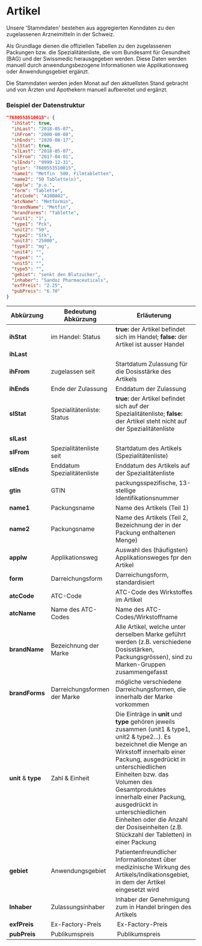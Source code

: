 # Artikel

Unsere 'Stammdaten' bestehen aus aggregierten Kenndaten zu den zugelassenen Arzneimitteln in der Schweiz.

Als Grundlage dienen die offiziellen Tabellen zu den zugelassenen Packungen bzw. die Spezialitätenliste, die vom Bundesamt für Gesundheit (BAG) und der Swissmedic herausgegeben werden. Diese Daten werden manuell durch anwendungsbezogene Informationen wie Applikationsweg oder Anwendungsgebiet ergänzt.

Die Stammdaten werden jeden Monat auf den aktuellsten Stand gebracht und von Ärzten und Apothekern manuell aufbereitet und ergänzt. 

### Beispiel der Datenstruktur

```JSON
"7680553510015": {
  "ihStat": true,
  "ihLast": "2018-05-07",
  "ihFrom": "2000-08-08",
  "ihEnds": "2020-08-17",
  "slStat": true,
  "slLast": "2018-05-07",
  "slFrom": "2017-04-01",
  "slEnds": "9999-12-31",
  "gtin": "7680553510015",
  "name1": "Metfin  500, Filmtabletten",
  "name2": "50 Tablette(n)",
  "applw": "p.o.",
  "form": "Tablette",
  "atcCode": "A10BA02",
  "atcName": "Metformin",
  "brandName": "Metfin",
  "brandForms": "Tablette",
  "unit1": "1",
  "type1": "Pck",
  "unit2": "50",
  "type2": "Stk",
  "unit3": "25000",
  "type3": "mg",
  "unit4": "",
  "type4": "",
  "unit5": "",
  "type5": "",
  "gebiet": "senkt den Blutzucker",
  "inhaber": "Sandoz Pharmaceuticals",
  "exfPreis": "2.25",
  "pubPreis": "6.70"
}
```
|**Abkürzung**| **Bedeutung Abkürzung**| **Erläuterung**|
|--------|---------------|--------------|
|**ihStat**|im Handel: Status|**true:** der Artikel befindet sich im Handel; **false:** der Artikel ist ausser Handel
|**ihLast** |       |         |
|**ihFrom** | zugelassen seit | Startdatum Zulassung für die Dosisstärke des Artikels  |
|**ihEnds** | Ende der Zulassung  | Enddatum der Zulassung |
|**slStat** |Spezialitätenliste: Status |**true:** der Artikel befindet sich auf der Spezialitätenliste; **false:** der Artikel steht nicht auf der Spezialitätenliste
|**slLast** |       |         |
|**slFrom** | Spezialitätenliste seit | Startdatum des Artikels (Spezialitätenliste)        |
|**slEnds** | Enddatum Spezialitätenliste | Enddatum des Artikels auf der Spezialitätenliste |
|**gtin**| GTIN|packungsspezifische, 13-stellige Identifikationsnummer |
|**name1** |Packungsname | Name des Artikels (Teil 1)
|**name2** |Packungsname | Name des Artikels (Teil 2, Bezeichnung der in der Packung enthaltenen Menge)
|**applw** |Applikationsweg | Auswahl des (häufigsten) Applikationsweges fpr den Artikel |
|**form** |Darreichungsform | Darreichungsform, standardisiert |
|**atcCode** |ATC-Code | ATC-Code des Wirkstoffes im Artikel |
|**atcName** |Name des ATC-Codes | Name des ATC-Codes/Wirkstoffname |
|**brandName** |Bezeichnung der Marke |Alle Artikel, welche unter derselben Marke geführt werden (z.B. verschiedene Dosisstärken, Packungsgrössen), sind zu Marken-Gruppen zusammengefasst|
|**brandForms**| Darreichungsformen der Marke | mögliche verschiedene Darreichungsformen, die innerhalb der Marke vorkommen |
|**unit** & **type** |Zahl & Einheit |Die Einträge in **unit** und **type** gehören jeweils zusammen (unit1 & type1, unit2 & type2...). Es bezeichnet die Menge an Wirkstoff innerhalb einer Packung, ausgedrückt in unterschiedlichen Einheiten bzw. das Volumen des Gesamtproduktes innerhalb einer Packung, ausgedrückt in unterschiedlichen Einheiten oder die Anzahl der Dosiseinheiten (z.B. Stückzahl der Tabletten) in einer Packung |
|**gebiet**| Anwendungsgebiet | Patientenfreundlicher Informationstext über medizinische Wirkung des Artikels/Indikationsgebiet, in dem der Artikel eingesetzt wird |
|**Inhaber**| Zulassungsinhaber | Inhaber der Genehmigung zum in Handel bringen des Artikels|
|**exfPreis** | Ex-Factory-Preis | Ex-Factory-Preis |
|**pubPreis** | Publikumspreis | Publikumspreis|